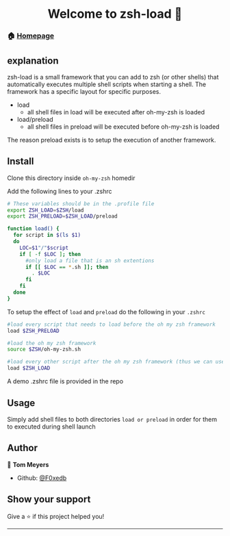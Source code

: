 <h1 align="center">Welcome to zsh-load 👋</h1>

### 🏠 [Homepage](https://tos.pbfp.xyz)

## explanation
zsh-load is a small framework that you can add to zsh (or other shells) that automatically executes multiple shell scripts when starting a shell.
The framework has a specific layout for specific purposes.

* load
  * all shell files in load will be executed after oh-my-zsh is loaded
* load/preload
  * all shell files in preload will be executed before oh-my-zsh is loaded

The reason preload exists is to setup the execution of another framework.

## Install
Clone this directory inside `oh-my-zsh` homedir

Add the following lines to your .zshrc

```sh
# These variables should be in the .profile file
export ZSH_LOAD=$ZSH/load
export ZSH_PRELOAD=$ZSH_LOAD/preload

function load() {
  for script in $(ls $1)
  do
    LOC=$1"/"$script
    if [ -f $LOC ]; then
      #only load a file that is an sh extentions
      if [[ $LOC == *.sh ]]; then
        . $LOC
      fi
    fi
  done
}
```

To setup the effect of `load` and `preload` do the following in your `.zshrc`

```sh
#load every script that needs to load before the oh my zsh framework
load $ZSH_PRELOAD

#load the oh my zsh framework
source $ZSH/oh-my-zsh.sh

#load every other script after the oh my zsh framework (thus we can use its functions)
load $ZSH_LOAD
```

A demo .zshrc file is provided in the repo

## Usage
Simply add shell files to both directories `load or preload` in order for them to executed during shell launch


## Author

👤 **Tom Meyers**

* Github: [@F0xedb](https://github.com/F0xedb)

## Show your support

Give a ⭐️ if this project helped you!

---


